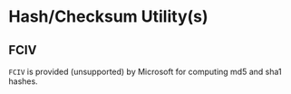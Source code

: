 # Hash/Checksum Utility(s)

## FCIV
`FCIV` is provided (unsupported) by Microsoft for computing md5 and sha1 hashes.
